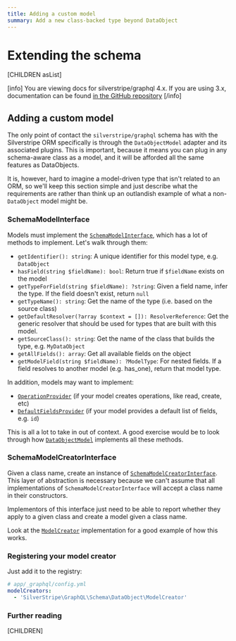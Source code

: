 ```yaml
---
title: Adding a custom model
summary: Add a new class-backed type beyond DataObject
---
```

# Extending the schema

[CHILDREN asList]

[info]
You are viewing docs for silverstripe/graphql 4.x.
If you are using 3.x, documentation can be found
[in the GitHub repository](https://github.com/silverstripe/silverstripe-graphql/tree/3)
[/info]

## Adding a custom model

The only point of contact the `silverstripe/graphql` schema has with
the Silverstripe ORM specifically is through the `DataObjectModel` adapter
and its associated plugins. This is important, because it means you
can plug in any schema-aware class as a model, and it will be afforded
all the same features as DataObjects.

It is, however, hard to imagine a model-driven type that isn't
related to an ORM, so we'll keep this section simple and just describe
what the requirements are rather than think up an outlandish example
of what a non-`DataObject` model might be.

### SchemaModelInterface

Models must implement the [`SchemaModelInterface`](api:SilverStripe\GraphQL\Schema\Interfaces\SchemaModelInterface),
which has a lot of methods to implement. Let's walk through them:

- `getIdentifier(): string`: A unique identifier for this model type, e.g. `DataObject`
- `hasField(string $fieldName): bool`: Return true if `$fieldName` exists
on the model
- `getTypeForField(string $fieldName): ?string`: Given a field name,
infer the type. If the field doesn't exist, return `null`
- `getTypeName(): string`: Get the name of the type (i.e. based on
the source class)
- `getDefaultResolver(?array $context = []): ResolverReference`:
Get the generic resolver that should be used for types that are built
with this model.
- `getSourceClass(): string`: Get the name of the class that builds
the type, e.g. `MyDataObject`
- `getAllFields(): array`: Get all available fields on the object
- `getModelField(string $fieldName): ?ModelType`: For nested fields.
If a field resolves to another model (e.g. has_one), return that
model type.

In addition, models may want to implement:

- [`OperationProvider`](api:SilverStripe\GraphQL\Schema\Interfaces\OperationProvider) (if your model creates operations, like
read, create, etc)
- [`DefaultFieldsProvider`](api:SilverStripe\GraphQL\Schema\Interfaces\DefaultFieldsProvider) (if your model provides a default list
of fields, e.g. `id`)

This is all a lot to take in out of context. A good exercise would be
to look through how [`DataObjectModel`](api:SilverStripe\GraphQL\Schema\DataObject\DataObjectModel) implements all these methods.

### SchemaModelCreatorInterface

Given a class name, create an instance of [`SchemaModelCreatorInterface`](api:SilverStripe\GraphQL\Schema\Interfaces\SchemaModelCreatorInterface).
This layer of abstraction is necessary because we can't assume that
all implementations of `SchemaModelCreatorInterface` will accept a class name in their
constructors.

Implementors of this interface just need to be able to report
whether they apply to a given class and create a model given a
class name.

Look at the [`ModelCreator`](api:SilverStripe\GraphQL\Schema\DataObject\ModelCreator) implementation
for a good example of how this works.

### Registering your model creator

Just add it to the registry:

```yml
# app/_graphql/config.yml
modelCreators:
  - 'SilverStripe\GraphQL\Schema\DataObject\ModelCreator'
```

### Further reading

[CHILDREN]

